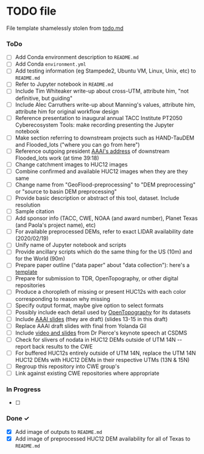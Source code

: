 # TODO file
File template shamelessly stolen from [todo.md](https://raw.githubusercontent.com/todomd/todo.md/master/TODO.md)

### ToDo

- [ ] Add Conda environment description to `README.md`
- [ ] Add Conda `environment.yml`
- [ ] Add testing information (eg Stampede2, Ubuntu VM, Linux, Unix, etc) to `README.md`
- [ ] Refer to Jupyter notebook in `README.md`
- [ ] Include Tim Whiteaker write-up about cross-UTM, attribute him, "not definitive, but guiding"
- [ ] Include Alec Carruthers write-up about Manning's values, attribute him, attribute him for original workflow design
- [ ] Reference presentation to inaugural annual TACC Institute PT2050 Cyberecosystem Tools: make recording presenting the Jupyter notebook
- [ ] Make section referring to downstream projects such as HAND-TauDEM and Flooded_lots ("where you can go from here")
- [ ] Reference outgoing president [AAAI's address](https://vimeo.com/400177695) of downstream Flooded_lots work (at time 39:18)
- [ ] Change catchment images to HUC12 images
- [ ] Combine confirmed and available HUC12 images when they are they same
- [ ] Change name from "GeoFlood-preprocessing" to "DEM preprocessing" or "source to basin DEM preprocessing"
- [ ] Provide basic description or abstract of this tool, dataset. Include resolution
- [ ] Sample citation
- [ ] Add sponsor info (TACC, CWE, NOAA (and award number), Planet Texas (and Paola's project name), etc)
- [ ] For available preprocessed DEMs, refer to exact LIDAR availability date (2020/02/19)
- [ ] Unify name of Jupyter notebook and scripts
- [ ] Provide ancillary scripts which do the same thing for the US (10m) and for the World (90m)
- [ ] Prepare paper outline ("data paper" about "data collection"): here's a [template](https://par.nsf.gov/biblio/10143795)
- [ ] Prepare for submission to TDR, OpenTopography, or other digital repositories
- [ ] Produce a choropleth of missing or present HUC12s with each color corresponding to reason why missing
- [ ] Specify output format, maybe give option to select formats
- [ ] Possibly include each detail used by [OpenTopography](https://portal.opentopography.org/datasetMetadata?otCollectionID=OT.092020.2193.2) for its datasets
- [ ] Include [AAAI slides](https://www.dropbox.com/scl/fi/0opj6ff7cjyh0gpc2ettm/HANDEdits_PA-MINT.pptx?dl=0&rlkey=70qk5cxlyz04qvr74uwedwj1d) (they are draft) (slides 13-15 in this draft)
- [ ] Replace AAAI draft slides with final from Yolanda Gil
- [ ] Include [video and slides](https://csdms.colorado.edu/wiki/Presenters-0473) from Dr Pierce's keynote speech at CSDMS
- [ ] Check for slivers of nodata in HUC12 DEMs outside of UTM 14N -- report back results to the CWE
- [ ] For buffered HUC12s entirely outside of UTM 14N, replace the UTM 14N HUC12 DEMs with HUC12 DEMs in their respective UTMs (13N & 15N)
- [ ] Regroup this repository into CWE group's
- [ ] Link against existing CWE repositories where appropriate

### In Progress

- [ ] 

### Done ✓

- [x] Add image of outputs to `README.md`
- [x] Add image of preprocessed HUC12 DEM availability for all of Texas to `README.md`
